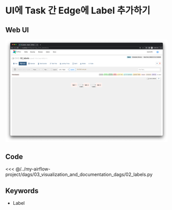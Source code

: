 # UI에 Task 간 Edge에 Label 추가하기

## Web UI

![img.png](./img.png)

## Code

<<< @/../my-airflow-project/dags/03_visualization_and_documentation_dags/02_labels.py

## Keywords

- Label

